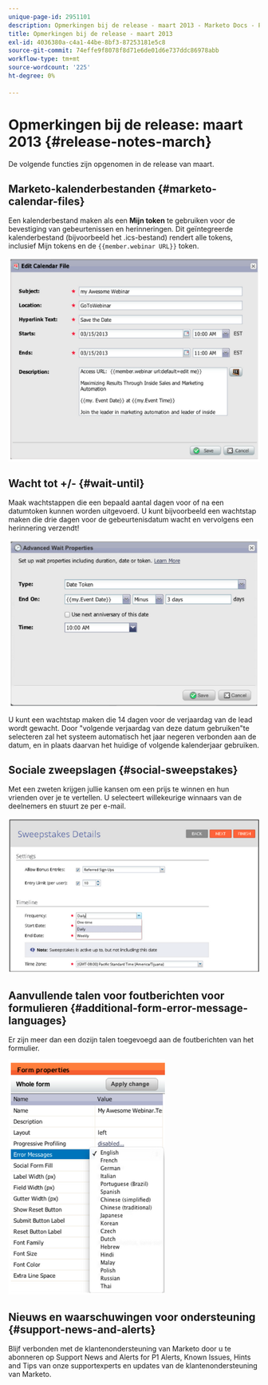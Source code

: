 ```yaml
---
unique-page-id: 2951101
description: Opmerkingen bij de release - maart 2013 - Marketo Docs - Productdocumentatie
title: Opmerkingen bij de release - maart 2013
exl-id: 4036380a-c4a1-44be-8bf3-87253181e5c8
source-git-commit: 74effe9f8078f8d71e6de01d6e737ddc86978abb
workflow-type: tm+mt
source-wordcount: '225'
ht-degree: 0%

---
```


# Opmerkingen bij de release: maart 2013 {#release-notes-march}

De volgende functies zijn opgenomen in de release van maart.

## Marketo-kalenderbestanden {#marketo-calendar-files}

Een kalenderbestand maken als een **Mijn token** te gebruiken voor de bevestiging van gebeurtenissen en herinneringen. Dit geïntegreerde kalenderbestand (bijvoorbeeld het .ics-bestand) rendert alle tokens, inclusief Mijn tokens en de `{{member.webinar URL}}` token.

![](assets/image2014-9-22-15-3a35-3a24.png)

## Wacht tot +/- {#wait-until}

Maak wachtstappen die een bepaald aantal dagen voor of na een datumtoken kunnen worden uitgevoerd. U kunt bijvoorbeeld een wachtstap maken die drie dagen voor de gebeurtenisdatum wacht en vervolgens een herinnering verzendt!

![](assets/image2014-9-22-15-3a35-3a44.png)

U kunt een wachtstap maken die 14 dagen voor de verjaardag van de lead wordt gewacht. Door &quot;volgende verjaardag van deze datum gebruiken&quot;te selecteren zal het systeem automatisch het jaar negeren verbonden aan de datum, en in plaats daarvan het huidige of volgende kalenderjaar gebruiken.

## Sociale zweepslagen {#social-sweepstakes}

Met een zweten krijgen jullie kansen om een prijs te winnen en hun vrienden over je te vertellen. U selecteert willekeurige winnaars van de deelnemers en stuurt ze per e-mail.

![](assets/image2014-9-22-15-3a36-3a55.png)

## Aanvullende talen voor foutberichten voor formulieren {#additional-form-error-message-languages}

Er zijn meer dan een dozijn talen toegevoegd aan de foutberichten van het formulier.

![](assets/image2014-9-22-15-3a37-3a25.png)

## Nieuws en waarschuwingen voor ondersteuning {#support-news-and-alerts}

Blijf verbonden met de klantenondersteuning van Marketo door u te abonneren op Support News and Alerts for P1 Alerts, Known Issues, Hints and Tips van onze supportexperts en updates van de klantenondersteuning van Marketo.
